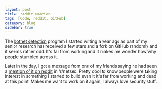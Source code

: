 ```yaml
---
layout: post
title: reddit Mention
tags: [Code, reddit, GitHub]
category: blog
sidebar: true
---
```

The [botnet detection](https://github.com/lkorth/botnet-detection) program I started writing a year ago
as part of my senior research has received a few stars and a fork on GitHub randomly and it seems rather odd.
It's far from working and it makes me wonder how/why people stumbled across it.

Later in the day, I got a message from one of my friends saying he had seen a
[mention of it on reddit](http://www.reddit.com/r/netsec/comments/1cdnay/a_network_analysis_algorithm_for_detecting_bots/)
in /r/netsec. Pretty cool to know people were taking interest in something I started to build even it it's
far from working and dead at this point. Makes me want to work on it again, I always love security stuff.
